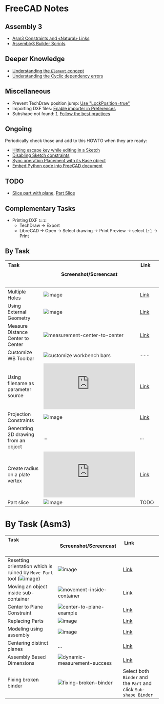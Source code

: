 # FreeCAD Notes 

## Assembly 3

* [Asm3 Constraints and «Natural» Links](https://www.dropbox.com/s/k40drc9rlkflrjs/Asm3_contr_et_liaisons_courantes_En.pdf?dl=0)
* [Assembly3 Builder Scripts](https://github.com/ceremcem/build-freecad-asm3)

## Deeper Knowledge 

* [Understanding the `Element` concept](https://github.com/realthunder/FreeCAD_assembly3/issues/61)
* [Understanding the Cyclic dependency errors](https://github.com/realthunder/FreeCAD_assembly3/issues/74)


## Miscellaneous 

* Prevent TechDraw position jump: [Use "LockPosition=true"](https://forum.freecadweb.org/viewtopic.php?style=10&t=29853)
* Importing DXF files: [Enable importer in Preferences](https://github.com/realthunder/FreeCAD_assembly3/issues/85#issuecomment-420690833)
* Subshape not found: [1](https://forum.freecadweb.org/viewtopic.php?t=23746), [Follow the best practices](https://forum.freecadweb.org/viewtopic.php?f=3&t=15432&start=40#p143978)

## Ongoing

Periodically check those and add to this HOWTO when they are ready:

* [Hitting escape key while editing in a Sketch](https://forum.freecadweb.org/viewtopic.php?f=10&t=30759)
* [Disabling Sketch constraints](https://forum.freecadweb.org/viewtopic.php?p=256171#p256171)
* [Sync operation Placement with its Base object](https://forum.freecadweb.org/viewtopic.php?f=8&t=30859) 
* [Embed Python code into FreeCAD document](https://forum.freecadweb.org/viewtopic.php?f=3&t=30731)

## TODO 

* [Slice part with plane](https://open-shelf.appspot.com/FreeCAD/en-US/34.html), [Part Slice](https://www.freecadweb.org/wiki/Part_Slice)


## Complementary Tasks 

* Printing DXF `1:1`: 
  * TechDraw -> Export
  * LibreCAD -> Open -> Select drawing -> Print Preview -> select `1:1` -> Print

## By Task 

| Task &nbsp; &nbsp; &nbsp; &nbsp; &nbsp; &nbsp; &nbsp; &nbsp; &nbsp; &nbsp; &nbsp; &nbsp; &nbsp; &nbsp; &nbsp;&nbsp; &nbsp; &nbsp; &nbsp; &nbsp; &nbsp;&nbsp; &nbsp; &nbsp; &nbsp; &nbsp; &nbsp; &nbsp; &nbsp; &nbsp; &nbsp; &nbsp; &nbsp; &nbsp; &nbsp; &nbsp;&nbsp; &nbsp; &nbsp; &nbsp; &nbsp; &nbsp;| Screenshot/Screencast | Link &nbsp; &nbsp; &nbsp; &nbsp; &nbsp; &nbsp; &nbsp; &nbsp; &nbsp; &nbsp; &nbsp; &nbsp; &nbsp; &nbsp; &nbsp;&nbsp; &nbsp; &nbsp; &nbsp; &nbsp; &nbsp;| 
| ---- | --------------------- | ---- |
| Multiple Holes | ![image](https://user-images.githubusercontent.com/6639874/44943027-5589ee00-adc7-11e8-95d8-29288d94fb86.png) | [Link](https://forum.freecadweb.org/viewtopic.php?f=3&t=30625) | 
| Using External Geometry | ![image](https://user-images.githubusercontent.com/6639874/45157889-08ed4b00-b1eb-11e8-9f4a-95cf49c88730.png) | [Link](https://www.freecadweb.org/wiki/Sketcher_External)
| Measure Distance Center to Center | ![measurement-center-to-center](https://user-images.githubusercontent.com/6639874/44947330-467d5d00-ae14-11e8-8255-0a95f35e25cb.gif) | [Link](https://forum.freecadweb.org/viewtopic.php?p=253824#p253821) |
| Customize WB Toolbar | ![customize workbench bars](https://user-images.githubusercontent.com/6639874/45043088-ee916100-b074-11e8-9fed-7737c07aaea0.gif) | ---
| Using filename as parameter source | ![image](https://forum.freecadweb.org/download/file.php?id=66816) | [Link](https://forum.freecadweb.org/viewtopic.php?f=3&t=30720&p=254625#p254653) |
| Projection Constraints | ![image](https://user-images.githubusercontent.com/6639874/45158649-4a7ef580-b1ed-11e8-903f-17ed828b88fd.gif) | [Link](https://github.com/realthunder/FreeCAD_assembly3/issues/63#issuecomment-419207737)
| Generating 2D drawing from an object | ... | ...
| Create radius on a plate vertex | ![image](https://forum.freecadweb.org/download/file.php?id=67148) | [Link](https://forum.freecadweb.org/viewtopic.php?f=3&t=30851)
| Part slice | ![image](https://www.freecadweb.org/wiki/images/thumb/a/a9/Part_Slice_Demo.png/600px-Part_Slice_Demo.png) | TODO

# By Task (Asm3)
| Task &nbsp; &nbsp; &nbsp; &nbsp; &nbsp; &nbsp; &nbsp; &nbsp; &nbsp; &nbsp; &nbsp; &nbsp; &nbsp; &nbsp; &nbsp;&nbsp; &nbsp; &nbsp; &nbsp; &nbsp; &nbsp;&nbsp; &nbsp; &nbsp; &nbsp; &nbsp; &nbsp; &nbsp; &nbsp; &nbsp; &nbsp; &nbsp; &nbsp; &nbsp; &nbsp; &nbsp;&nbsp; &nbsp; &nbsp; &nbsp; &nbsp; &nbsp;| Screenshot/Screencast | Link &nbsp; &nbsp; &nbsp; &nbsp; &nbsp; &nbsp; &nbsp; &nbsp; &nbsp; &nbsp; &nbsp; &nbsp; &nbsp; &nbsp; &nbsp;&nbsp; &nbsp; &nbsp; &nbsp; &nbsp; &nbsp;| 
| ---- | --------------------- | ---- | 
| Resetting orientation which is ruined by `Move Part` tool (![image](https://user-images.githubusercontent.com/6639874/44947919-2736fd80-ae1d-11e8-9f9e-16c64a89788a.png)) | ![image](https://user-images.githubusercontent.com/6639874/44947955-af1d0780-ae1d-11e8-934e-d1ec0a26e711.png) | [Link](https://github.com/realthunder/FreeCAD_assembly3/issues/21#issuecomment-411357888) |
| Moving an object inside sub-container | ![movement-inside-container](https://user-images.githubusercontent.com/6639874/44950966-b9f88c00-ae5f-11e8-8a64-10172af06c23.gif) | [Link](https://github.com/realthunder/FreeCAD_assembly3/issues/28#issuecomment-412379339)
| Center to Plane Constraint | ![center-to-plane-example](https://user-images.githubusercontent.com/6639874/45145556-93bd4e00-b1c9-11e8-8094-44c3a11767ee.gif) | [Link](https://github.com/realthunder/FreeCAD_assembly3/issues/51#issuecomment-419013856)
| Replacing Parts | ![image](https://github.com/realthunder/FreeCAD_assembly3/wiki/images/replace-part.gif) | [Link](https://github.com/realthunder/FreeCAD_assembly3/issues/61)
| Modeling using assembly | ![image](https://user-images.githubusercontent.com/6639874/45268003-2df9ec00-b47f-11e8-894e-92f6214c3713.gif) | [Link](https://github.com/ceremcem/fc-asm3-cut-window) 
| Centering distinct planes | ... | [Link](https://github.com/realthunder/FreeCAD_assembly3/issues/53#issuecomment-419249913)
| Assembly Based Dimensions | ![dynamic-measurement-success](https://user-images.githubusercontent.com/6639874/45010978-d7248a80-b018-11e8-8f1d-60874426036b.gif) | [Link](https://forum.freecadweb.org/viewtopic.php?f=3&t=30676)
| Fixing broken binder | ![fixing-broken-binder](https://user-images.githubusercontent.com/6639874/45266593-ff234c00-b465-11e8-992d-6bd9150d7c5c.gif) | Select both `Binder` and the `Part` and click `Sub-shape Binder`
